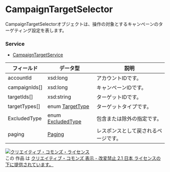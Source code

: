 # CampaignTargetSelector
CampaignTargetSelectorオブジェクトは、操作の対象とするキャンペーンのターゲティング設定を表します。
### Service
+ [CampaignTargetService](../services/CampaignTargetService.md)

| フィールド | データ型 | 説明 | 
|---|---|---|
| accountId| xsd:long| アカウントIDです。 |
| campaignIds[]| xsd:long| キャンペーンIDです。 |
| targetIds[]| xsd:string| ターゲットIDです。 |
| targetTypes[]| enum <a href="./TargetType.md">TargetType</a>| ターゲットタイプです。 |
| ExcludedType| enum <a href="./ExcludedType_CampaignTarget.md">ExcludedType</a>| 包含または除外の指定です。 |
| paging| <a href="./Paging.md">Paging</a>| レスポンスとして戻されるページです。 |
<a rel="license" href="http://creativecommons.org/licenses/by-nd/2.1/jp/"><img alt="クリエイティブ・コモンズ・ライセンス" style="border-width:0" src="https://i.creativecommons.org/l/by-nd/2.1/jp/88x31.png" /></a><br />この 作品 は <a rel="license" href="http://creativecommons.org/licenses/by-nd/2.1/jp/">クリエイティブ・コモンズ 表示 - 改変禁止 2.1 日本 ライセンスの下に提供されています。</a>
